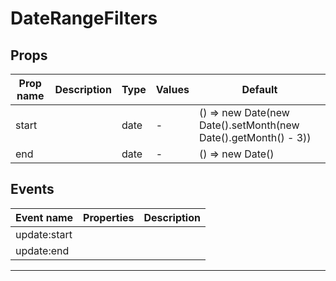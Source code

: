 # DateRangeFilters

## Props

| Prop name | Description | Type | Values | Default                                                           |
| --------- | ----------- | ---- | ------ | ----------------------------------------------------------------- |
| start     |             | date | -      | () =&gt; new Date(new Date().setMonth(new Date().getMonth() - 3)) |
| end       |             | date | -      | () =&gt; new Date()                                               |

## Events

| Event name   | Properties | Description |
| ------------ | ---------- | ----------- |
| update:start |            |
| update:end   |            |

---
